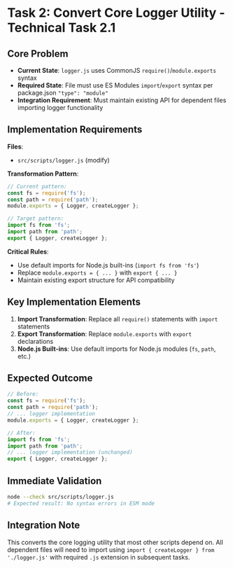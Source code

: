 # Task 2: Convert Core Logger Utility - Technical Task 2.1

## Core Problem

- **Current State**: `logger.js` uses CommonJS `require()`/`module.exports` syntax
- **Required State**: File must use ES Modules `import`/`export` syntax per package.json `"type": "module"`
- **Integration Requirement**: Must maintain existing API for dependent files importing logger functionality

## Implementation Requirements

**Files**:
- `src/scripts/logger.js` (modify)

**Transformation Pattern**:

```javascript
// Current pattern:
const fs = require('fs');
const path = require('path');
module.exports = { Logger, createLogger };

// Target pattern:
import fs from 'fs';
import path from 'path';
export { Logger, createLogger };
```

**Critical Rules**:
- Use default imports for Node.js built-ins (`import fs from 'fs'`)
- Replace `module.exports = { ... }` with `export { ... }`
- Maintain existing export structure for API compatibility

## Key Implementation Elements

1. **Import Transformation**: Replace all `require()` statements with `import` statements
2. **Export Transformation**: Replace `module.exports` with `export` declarations
3. **Node.js Built-ins**: Use default imports for Node.js modules (`fs`, `path`, etc.)

## Expected Outcome

```javascript
// Before:
const fs = require('fs');
const path = require('path');
// ... logger implementation
module.exports = { Logger, createLogger };

// After:
import fs from 'fs';
import path from 'path';
// ... logger implementation (unchanged)
export { Logger, createLogger };
```

## Immediate Validation

```bash
node --check src/scripts/logger.js
# Expected result: No syntax errors in ESM mode
```

## Integration Note

This converts the core logging utility that most other scripts depend on. All dependent files will need to import using `import { createLogger } from './logger.js'` with required `.js` extension in subsequent tasks.
